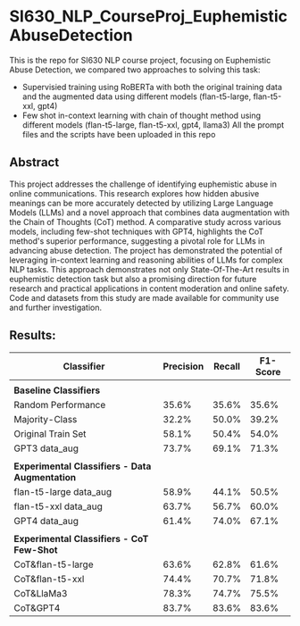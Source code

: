 # SI630_NLP_CourseProj_EuphemisticAbuseDetection
This is the repo for SI630 NLP course project, focusing on Euphemistic Abuse Detection, we compared two approaches to solving this task:
* Supervisied training using RoBERTa with both the original training data and the augmented data using different models (flan-t5-large, flan-t5-xxl, gpt4)
* Few shot in-context learning with chain of thought method using different models (flan-t5-large, flan-t5-xxl, gpt4, llama3)
All the prompt files and the scripts have been uploaded in this repo

## Abstract
This project addresses the challenge of identifying euphemistic abuse in online communications. This research explores how hidden abusive meanings can be more accurately detected by utilizing Large Language Models (LLMs) and a novel approach that combines data augmentation with the Chain of Thoughts (CoT) method. A comparative study across various models, including few-shot techniques with GPT4, highlights the CoT method's superior performance, suggesting a pivotal role for LLMs in advancing abuse detection. The project has demonstrated the potential of leveraging in-context learning and reasoning abilities of LLMs for complex NLP tasks. This approach demonstrates not only State-Of-The-Art results in euphemistic detection task but also a promising direction for future research and practical applications in content moderation and online safety. Code and datasets from this study are made available for community use and further investigation.

## Results:

| **Classifier**                | **Precision** | **Recall** | **F1-Score** |
|-------------------------------|---------------|------------|--------------|
|                               |               |            |              |
| **Baseline Classifiers**      |               |            |              |
| Random Performance            | 35.6%         | 35.6%      | 35.6%        |
| Majority-Class                | 32.2%         | 50.0%      | 39.2%        |
| Original Train Set            | 58.1%         | 50.4%      | 54.0%        |
| GPT3 data_aug                 | 73.7%         | 69.1%      | 71.3%        |
|                               |               |            |              |
| **Experimental Classifiers - Data Augmentation** |  |    |              |
| flan-t5-large data_aug        | 58.9%         | 44.1%      | 50.5%        |
| flan-t5-xxl data_aug          | 63.7%         | 56.7%      | 60.0%        |
| GPT4 data_aug                 | 61.4%         | 74.0%      | 67.1%        |
|                               |               |            |              |
| **Experimental Classifiers - CoT Few-Shot** |     |       |              |
| CoT&flan-t5-large             | 63.6%         | 62.8%      | 61.6%        |
| CoT&flan-t5-xxl               | 74.4%         | 70.7%      | 71.8%        |
| CoT&LlaMa3                    | 78.3%         | 74.7%      | 75.5%        |
| CoT&GPT4                      | 83.7%         | 83.6%      | 83.6%        |
